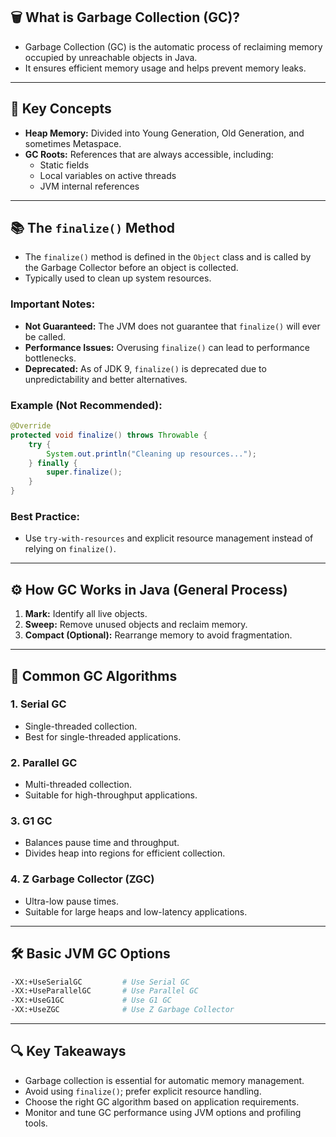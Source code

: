 ## 🗑️ **What is Garbage Collection (GC)?**

- Garbage Collection (GC) is the automatic process of reclaiming memory occupied by unreachable objects in Java.
- It ensures efficient memory usage and helps prevent memory leaks.

---

## 🔑 **Key Concepts**

- **Heap Memory:** Divided into Young Generation, Old Generation, and sometimes Metaspace.
- **GC Roots:** References that are always accessible, including:
    - Static fields
    - Local variables on active threads
    - JVM internal references

---

## 📚 **The `finalize()` Method**

- The `finalize()` method is defined in the `Object` class and is called by the Garbage Collector before an object is collected.
- Typically used to clean up system resources.

### **Important Notes:**

- **Not Guaranteed:** The JVM does not guarantee that `finalize()` will ever be called.
- **Performance Issues:** Overusing `finalize()` can lead to performance bottlenecks.
- **Deprecated:** As of JDK 9, `finalize()` is deprecated due to unpredictability and better alternatives.

### **Example (Not Recommended):**

```java
@Override
protected void finalize() throws Throwable {
    try {
        System.out.println("Cleaning up resources...");
    } finally {
        super.finalize();
    }
}
```

### **Best Practice:**

- Use `try-with-resources` and explicit resource management instead of relying on `finalize()`.

---

## ⚙️ **How GC Works in Java (General Process)**

1. **Mark:** Identify all live objects.
2. **Sweep:** Remove unused objects and reclaim memory.
3. **Compact (Optional):** Rearrange memory to avoid fragmentation.

---

## 🚀 **Common GC Algorithms**

### **1. Serial GC**

- Single-threaded collection.
- Best for single-threaded applications.

### **2. Parallel GC**

- Multi-threaded collection.
- Suitable for high-throughput applications.

### **3. G1 GC**

- Balances pause time and throughput.
- Divides heap into regions for efficient collection.

### **4. Z Garbage Collector (ZGC)**

- Ultra-low pause times.
- Suitable for large heaps and low-latency applications.

---

## 🛠️ **Basic JVM GC Options**

```bash
-XX:+UseSerialGC         # Use Serial GC
-XX:+UseParallelGC       # Use Parallel GC
-XX:+UseG1GC             # Use G1 GC
-XX:+UseZGC              # Use Z Garbage Collector
```

---

## 🔍 **Key Takeaways**

- Garbage collection is essential for automatic memory management.
- Avoid using `finalize()`; prefer explicit resource handling.
- Choose the right GC algorithm based on application requirements.
- Monitor and tune GC performance using JVM options and profiling tools.